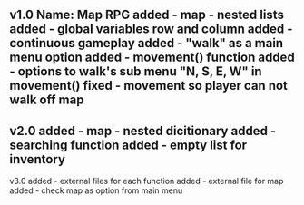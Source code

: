 v1.0
Name: Map RPG
added - map - nested lists
added - global variables row and column
added - continuous gameplay
added - "walk" as a main menu option
added - movement() function
added - options to walk's sub menu "N, S, E, W" in movement()
fixed - movement so player can not walk off map
--------------------------------------------------------------
v2.0
added - map - nested dicitionary
added - searching function
added - empty list for inventory
--------------------------------------------------------------
v3.0
added - external files for each function
added - external file for map
added - check map as option from main menu
